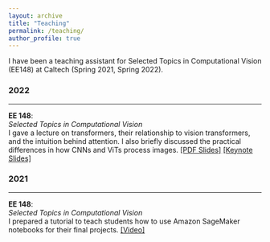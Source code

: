 ```yaml
---
layout: archive
title: "Teaching"
permalink: /teaching/
author_profile: true
---
```


I have been a teaching assistant for Selected Topics in Computational Vision (EE148) at Caltech (Spring 2021, Spring 2022).

### 2022
___ 
**EE 148**:   
*Selected Topics in Computational Vision*   
I gave a lecture on transformers, their relationship to vision transformers, and the intuition behind attention. I also briefly discussed the practical differences in how CNNs and ViTs process images.
[[PDF Slides]](../files/lectures/transformers_2022/transformers_lecture.pdf) [[Keynote Slides]](../files/lectures/transformers_2022/transformers_lecture.key)

### 2021
___ 
**EE 148**:    
*Selected Topics in Computational Vision*   
I prepared a tutorial to teach students how to use Amazon SageMaker notebooks for their final projects. 
[[Video]](https://youtu.be/wGGqk7nwDD4)
